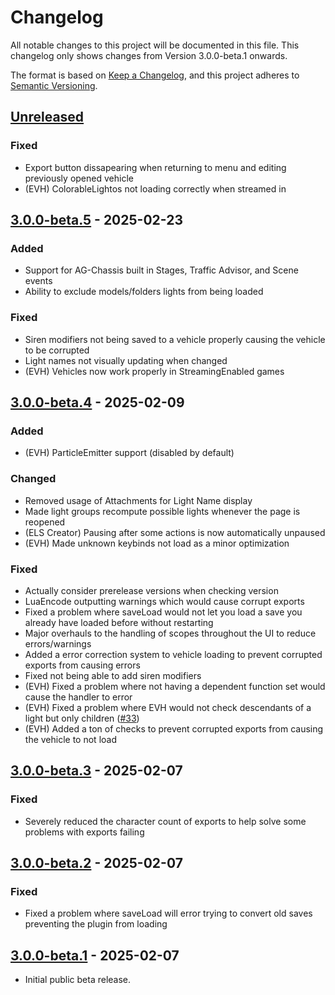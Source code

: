 # Changelog

All notable changes to this project will be documented in this file.
This changelog only shows changes from Version 3.0.0-beta.1 onwards.

The format is based on [Keep a Changelog](https://keepachangelog.com/en/1.1.0/),
and this project adheres to [Semantic Versioning](https://semver.org/spec/v2.0.0.html).

## [Unreleased]

### Fixed

- Export button dissapearing when returning to menu and editing previously opened vehicle
- (EVH) ColorableLightos not loading correctly when streamed in

## [3.0.0-beta.5] - 2025-02-23

### Added

- Support for AG-Chassis built in Stages, Traffic Advisor, and Scene events
- Ability to exclude models/folders lights from being loaded

### Fixed

- Siren modifiers not being saved to a vehicle properly causing the vehicle to be corrupted
- Light names not visually updating when changed
- (EVH) Vehicles now work properly in StreamingEnabled games

## [3.0.0-beta.4] - 2025-02-09

### Added

- (EVH) ParticleEmitter support (disabled by default)

### Changed

- Removed usage of Attachments for Light Name display
- Made light groups recompute possible lights whenever the page is reopened
- (ELS Creator) Pausing after some actions is now automatically unpaused
- (EVH) Made unknown keybinds not load as a minor optimization

### Fixed

- Actually consider prerelease versions when checking version
- LuaEncode outputting warnings which would cause corrupt exports
- Fixed a problem where saveLoad would not let you load a save you already have loaded before without restarting
- Major overhauls to the handling of scopes throughout the UI to reduce errors/warnings
- Added a error correction system to vehicle loading to prevent corrupted exports from causing errors
- Fixed not being able to add siren modifiers
- (EVH) Fixed a problem where not having a dependent function set would cause the handler to error
- (EVH) Fixed a problem where EVH would not check descendants of a light but only children ([#33](https://github.com/Redon-Tech/Emergency-Vehicle-Creator/pull/33))
- (EVH) Added a ton of checks to prevent corrupted exports from causing the vehicle to not load

## [3.0.0-beta.3] - 2025-02-07

### Fixed

- Severely reduced the character count of exports to help solve some problems with exports failing

## [3.0.0-beta.2] - 2025-02-07

### Fixed

- Fixed a problem where saveLoad will error trying to convert old saves preventing the plugin from loading

## [3.0.0-beta.1] - 2025-02-07

- Initial public beta release.

[unreleased]: https://github.com/Redon-Tech/Emergency-Vehicle-Creator/compare/3.0.0-beta.5...main
[3.0.0-beta.5]: https://github.com/Redon-Tech/Emergency-Vehicle-Creator/releases/tag/3.0.0-beta.5
[3.0.0-beta.4]: https://github.com/Redon-Tech/Emergency-Vehicle-Creator/releases/tag/3.0.0-beta.4
[3.0.0-beta.3]: https://github.com/Redon-Tech/Emergency-Vehicle-Creator/releases/tag/3.0.0-beta.3
[3.0.0-beta.2]: https://github.com/Redon-Tech/Emergency-Vehicle-Creator/releases/tag/3.0.0-beta.2
[3.0.0-beta.1]: https://github.com/Redon-Tech/Emergency-Vehicle-Creator/releases/tag/3.0.0-beta.1